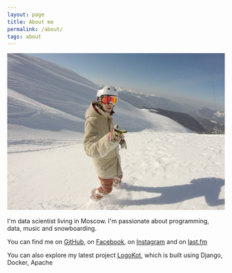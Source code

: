 ```yaml
---
layout: page
title: About me
permalink: /about/
tags: about
---
```


![Sochi16](https://raw.githubusercontent.com/alexakimenko/alexakimenko.github.io/master/images/sochi.jpg)

I'm data scientist living in Moscow. I'm passionate about programming, data, music and snowboarding.

You can find me on [GitHub](https://github.com/alexakimenko), on [Facebook](https://facebook.com/a.akimenko), on [Instagram](https://instagram.com/akimenkoalex) and on [last.fm](http://www.last.fm/user/finnfromfinland)

You can also explore my latest project [LogoKot](https://logokot.me), which is built using Django, Docker, Apache
